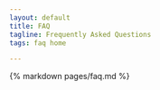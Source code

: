 ```yaml
---
layout: default
title: FAQ
tagline: Frequently Asked Questions
tags: faq home

---
```

<div class="col-md-12">
  <div class="panel panel-default">
    <span class="edit-link pull-right">
      <a href="{% edit_url pages/faq.md %}" target="_blank">
        <i class="fa fa-edit"></i>
      </a>
    </span>
    <div class="panel-body">
      {% markdown pages/faq.md %}
    </div>
  </div>
</div>
